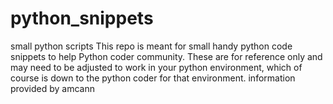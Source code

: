 # python_snippets
small python scripts
This repo is meant for small handy python code snippets to help Python coder community.
These are for reference only and may need to be adjusted to work in your python environment, which of course is down to the python coder for that environment.
information provided by amcann
